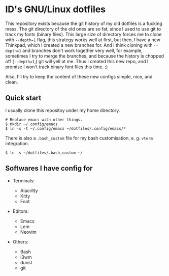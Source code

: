 # ID's GNU/Linux dotfiles

This repository exists because the git history of my old dotfiles is a
fucking mess.  The git directory of the old ones are so fat, since I
used to use git to track my fonts (binary files).  This large size of
directory forces me to clone with `--depth=1` flag, this strategy
works well at first, but then, I have a new Thinkpad, which I created
a new branches for.  And I think cloning with `--depth=1` and branches
don't work together very well, for example, sometimes I try to merge
the branches, and because the history is chopped off (`--depth=1`,)
git will yell at me.  Thus I created this new repo, and I promise I
won't track binary font files this time. ;)

Also, I'll try to keep the content of these new configs simple, nice,
and clean.

## Quick start

I usually clone this repositoy under my home directory.

```console
# Replace emacs with other things.
$ mkdir ~/.config/emacs
$ ln -s -t ~/.config/emacs ~/dotfiles/.config/emacs/*
```

There is also a `.bash_custom` file for my bash customisation,
e. g. `vterm` integration.

```console
$ ln -s ~/dotfiles/.bash_custom ~/
```

## Softwares I have config for

- Terminals:
  - Alacritty
  - Kitty
  - Foot

- Editors:
  - Emacs
  - Lem
  - Neovim

- Others:
  - Bash
  - i3wm
  - dunst
  - git
